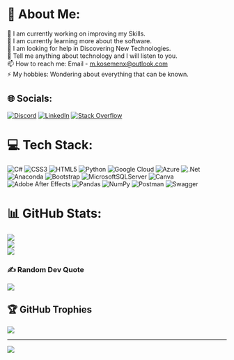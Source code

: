 # 💫 About Me:
🔭 I am currently working on improving my Skills.<br>🌱 I am currently learning more about the software.<br>🤔 I am looking for help in Discovering New Technologies.<br>💬 Tell me anything about technology and I will listen to you.<br>📫 How to reach me: Email - m.kosemenx@outlook.com<br>⚡ My hobbies: Wondering about everything that can be known.


## 🌐 Socials:
[![Discord](https://img.shields.io/badge/Discord-%237289DA.svg?logo=discord&logoColor=white)](https://discord.gg/959763126272794634) [![LinkedIn](https://img.shields.io/badge/LinkedIn-%230077B5.svg?logo=linkedin&logoColor=white)](https://linkedin.com/in/mkosemenx) [![Stack Overflow](https://img.shields.io/badge/-Stackoverflow-FE7A16?logo=stack-overflow&logoColor=white)](https://stackoverflow.com/users/user:19948503)


# 💻 Tech Stack:
![C#](https://img.shields.io/badge/c%23-%23239120.svg?style=plastic&logo=c-sharp&logoColor=white) ![CSS3](https://img.shields.io/badge/css3-%231572B6.svg?style=plastic&logo=css3&logoColor=white) ![HTML5](https://img.shields.io/badge/html5-%23E34F26.svg?style=plastic&logo=html5&logoColor=white) ![Python](https://img.shields.io/badge/python-3670A0?style=plastic&logo=python&logoColor=ffdd54) ![Google Cloud](https://img.shields.io/badge/Google%20Cloud-%234285F4.svg?style=plastic&logo=google-cloud&logoColor=white) ![Azure](https://img.shields.io/badge/azure-%230072C6.svg?style=plastic&logo=azure-devops&logoColor=white) ![.Net](https://img.shields.io/badge/.NET-5C2D91?style=plastic&logo=.net&logoColor=white) ![Anaconda](https://img.shields.io/badge/Anaconda-%2344A833.svg?style=plastic&logo=anaconda&logoColor=white) ![Bootstrap](https://img.shields.io/badge/bootstrap-%23563D7C.svg?style=plastic&logo=bootstrap&logoColor=white) ![MicrosoftSQLServer](https://img.shields.io/badge/Microsoft%20SQL%20Sever-CC2927?style=plastic&logo=microsoft%20sql%20server&logoColor=white) ![Canva](https://img.shields.io/badge/Canva-%2300C4CC.svg?style=plastic&logo=Canva&logoColor=white) ![Adobe After Effects](https://img.shields.io/badge/Adobe%20After%20Effects-9999FF.svg?style=plastic&logo=Adobe%20After%20Effects&logoColor=white) ![Pandas](https://img.shields.io/badge/pandas-%23150458.svg?style=plastic&logo=pandas&logoColor=white) ![NumPy](https://img.shields.io/badge/numpy-%23013243.svg?style=plastic&logo=numpy&logoColor=white) ![Postman](https://img.shields.io/badge/Postman-FF6C37?style=plastic&logo=postman&logoColor=white) ![Swagger](https://img.shields.io/badge/-Swagger-%23Clojure?style=plastic&logo=swagger&logoColor=white)
# 📊 GitHub Stats:
![](https://github-readme-stats.vercel.app/api?username=mKosemen&theme=monokai&hide_border=false&include_all_commits=true&count_private=true)<br/>
![](https://github-readme-streak-stats.herokuapp.com/?user=mKosemen&theme=monokai&hide_border=false)<br/>
![](https://github-readme-stats.vercel.app/api/top-langs/?username=mKosemen&theme=monokai&hide_border=false&include_all_commits=true&count_private=true&layout=compact)

### ✍️ Random Dev Quote
![](https://quotes-github-readme.vercel.app/api?type=horizontal&theme=gruvbox)

## 🏆 GitHub Trophies
![](https://github-profile-trophy.vercel.app/?username=mKosemen&theme=dracula&no-frame=false&no-bg=false&margin-w=4)

---
[![](https://visitcount.itsvg.in/api?id=mKosemen&icon=2&color=8)](https://visitcount.itsvg.in)

<!-- Proudly created with GPRM ( https://gprm.itsvg.in ) -->
